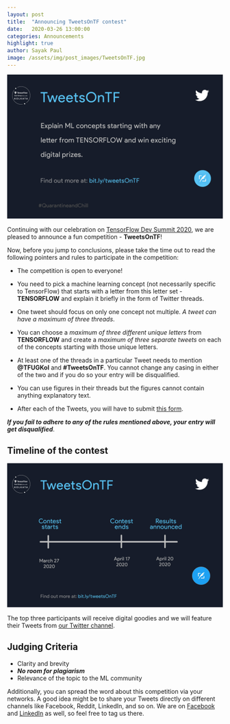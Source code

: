 ```yaml
---
layout: post
title:  "Announcing TweetsOnTF contest"
date:   2020-03-26 13:00:00
categories: Announcements
highlight: true
author: Sayak Paul
image: /assets/img/post_images/TweetsOnTF.jpg
---
```


![](/assets/img/post_images/TweetsOnTF.jpg)

Continuing with our celebration on [TensorFlow Dev Summit 2020](https://www.tensorflow.org/dev-summit), we are pleased to announce a fun competition - **TweetsOnTF**!

Now, before you jump to conclusions, please take the time out to read the following pointers and rules to participate in the competition:

- The competition is open to everyone!

- You need to pick a machine learning concept (not necessarily specific to TensorFlow) that starts with a letter from this letter set -  **TENSORFLOW** and explain it briefly in the form of Twitter threads.

- One tweet should focus on only one concept not multiple. *A tweet can have a maximum of three threads*.

- You can choose a *maximum of three different unique letters* from **TENSORFLOW** and create a *maximum of three separate tweets* on each of the concepts starting with those unique letters.

- At least one of the threads in a particular Tweet needs to mention **@TFUGKol** and **#TweetsOnTF**. You cannot change any casing in either of the two and if you do so your entry will be disqualified.

- You can use figures in their threads but the figures cannot contain anything explanatory text.

- After each of the Tweets, you will have to submit [this form](https://forms.gle/8wNLae5mduPF3CYM6).

_**If you fail to adhere to any of the rules mentioned above, your entry will get disqualified**_.

## Timeline of the contest

![](/assets/img/post_images/timeline_tweets.jpg)

The top three participants will receive digital goodies and we will feature their Tweets from [our Twitter channel](https://twitter.com/TFUGKol).

## Judging Criteria

- Clarity and brevity
- _**No room for plagiarism**_
- Relevance of the topic to the ML community


Additionally, you can spread the word about this competition via your networks. A good idea might be to share your Tweets directly on different channels like Facebook, Reddit, LinkedIn, and so on. We are on [Facebook](https://www.facebook.com/TFUGKol/) and [LinkedIn](https://www.linkedin.com/company/tfug-kol) as well, so feel free to tag us there.
